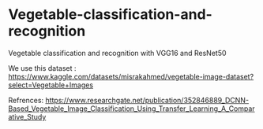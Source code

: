 # Vegetable-classification-and-recognition
Vegetable classification and recognition with VGG16 and ResNet50





We use this dataset : https://www.kaggle.com/datasets/misrakahmed/vegetable-image-dataset?select=Vegetable+Images

Refrences:
https://www.researchgate.net/publication/352846889_DCNN-Based_Vegetable_Image_Classification_Using_Transfer_Learning_A_Comparative_Study

